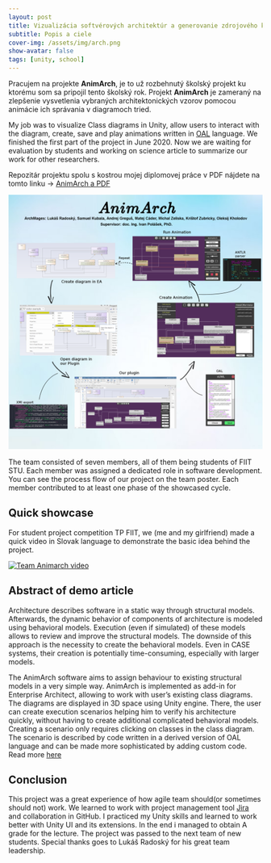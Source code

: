 ```yaml
---
layout: post
title: Vizualizácia softvérových architektúr a generovanie zdrojového kódu
subtitle: Popis a ciele
cover-img: /assets/img/arch.png
show-avatar: false
tags: [unity, school]
---
```

Pracujem na projekte **AnimArch**, je to už rozbehnutý školský projekt ku ktorému som sa pripojil tento školský rok. Projekt **AnimArch** je zameraný na zlepšenie vysvetlenia vybraných architektonických vzorov pomocou animácie ich správania v diagramoch tried. 

My job was to visualize Class diagrams in Unity, allow users to interact with the diagram, create, save and play animations written in [OAL](https://xtuml.org/learn/action-language-tutorial/) language. We finished the first part of the project in June 2020. Now we are waiting for evaluation by students and working on science article to summarize our work for other researchers.

Repozitár projektu spolu s kostrou mojej diplomovej práce v PDF nájdete na tomto linku -> [AnimArch a PDF](https://github.com/Zuvix/DPAnimArch) 

![Poster for ITISRC](/assets/img/poster.png)

The team consisted of seven members, all of them being students of FIIT STU. Each member was assigned a dedicated role in software development. You can see the process flow of our project on the team poster. Each member contributed to at least one phase of the showcased cycle. 
## Quick showcase
For student project competition TP FIIT, we (me and my girlfriend) made a quick video in Slovak language to demonstrate the basic idea behind the project.

[![Team Animarch video](https://img.youtube.com/vi/a5k2eJ26dCs/0.jpg)](https://www.youtube.com/watch?v=a5k2eJ26dCs)

## Abstract of demo article
Architecture describes software in a static way through structural
models. Afterwards, the dynamic behavior of components of
architecture is modeled using behavioral models. Execution (even
if simulated) of these models allows to review and improve the
structural models. The downside of this approach is the necessity
to create the behavioral models. Even in CASE systems, their
creation is potentially time-consuming, especially with larger
models. 

The AnimArch software aims to
assign behaviour to existing structural models in a very simple way.
AnimArch is implemented as add-in for Enterprise Architect,
allowing to work with user’s existing class diagrams. The diagrams
are displayed in 3D space using Unity engine. There, the user can
create execution scenarios helping him to verify his architecture
quickly, without having to create additional complicated behavioral
models. Creating a scenario only requires clicking on classes in the
class diagram. The scenario is described by code written in a
derived version of OAL language and can be made more
sophisticated by adding custom code. Read more [here](https://smallpdf.com/shared#st=46be8a38-627a-47d8-8f3a-e42a923d73ef&fn=tim19_archmages_demopaper.pdf&ct=1593863655079&tl=share-document&rf=link) 

## Conclusion
This project was a great experience of how agile team should(or sometimes should not) work. We learned to work with project management tool [Jira](https://www.atlassian.com/software/jira/features) and collaboration in GitHub. I practiced my Unity skills and learned to work better with Unity UI and its extensions. In the end i managed to obtain A grade for the lecture. The project was passed to the next team of new students.
Special thanks goes to Lukáš Radoský for his great team leadership.

